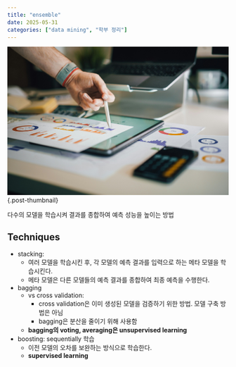 ```yaml
---
title: "ensemble"
date: 2025-05-31
categories: ["data mining", "학부 정리"]
---
```


![](/img/stat-thumb.jpg){.post-thumbnail}

다수의 모델을 학습시켜 결과를 종합하여 예측 성능을 높이는 방법

## Techniques

- stacking:
    - 여러 모델을 학습시킨 후, 각 모델의 예측 결과를 입력으로 하는 메타 모델을 학습시킨다.
    - 메타 모델은 다른 모델들의 예측 결과를 종합하여 최종 예측을 수행한다.
- bagging
    - vs cross validation:
        - cross validation은 이미 생성된 모델을 검증하기 위한 방법. 모델 구축 방법은 아님
        - bagging은 분산을 줄이기 위해 사용함
    - **bagging의 voting, averaging은 unsupervised learning**
- boosting: sequentially 학습
    - 이전 모델의 오차를 보완하는 방식으로 학습한다.
    - **supervised learning**
